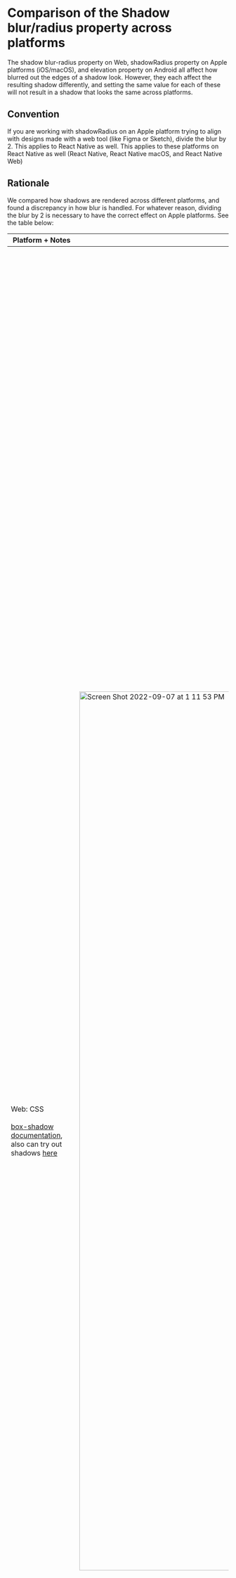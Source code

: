 
# Comparison of the Shadow blur/radius property across platforms

The shadow blur-radius property on Web, shadowRadius property on Apple platforms (iOS/macOS), and elevation property on Android all affect how blurred out the edges of a shadow look. However, they each affect the resulting shadow differently, and setting the same value for each of these will not result in a shadow that looks the same across platforms.

## Convention

If you are working with shadowRadius on an Apple platform trying to align with designs made with a web tool (like Figma or Sketch), divide the blur by 2.  This applies to React Native as well.
This applies to these platforms on React Native as well (React Native, React Native macOS, and React Native Web)

## Rationale

We compared how shadows are rendered across different platforms, and found a discrepancy in how blur is handled. For whatever reason, dividing the blur by 2 is necessary to have the correct effect on Apple platforms. See the table below:

| Platform + Notes | Code | Screenshot |
| - | - | - |
| Web: CSS </br></br> [box-shadow documentation](https://www.w3schools.com/cssref/css3_pr_box-shadow.asp), also can try out shadows [here](https://developer.mozilla.org/en-US/docs/Web/CSS/CSS_Backgrounds_and_Borders/Box-shadow_generator) | <img width="2000" alt="Screen Shot 2022-09-07 at 1 11 53 PM" src="https://user-images.githubusercontent.com/78454019/188968215-f5c612c3-970d-4ec5-8ec6-0bc5d563ca09.png"> | Shadow blur = 100 <img width="4000" alt="Screen Shot 2022-09-06 at 1 34 55 PM" src="https://user-images.githubusercontent.com/78454019/188753588-c2c6a808-c822-45a7-8220-2a99bfab8e27.png">|
| Web: Figma </br></br> Figma uses the same shadow blur property as web | <img width="500" alt="Screen Shot 2022-09-07 at 12 31 38 PM" src="https://user-images.githubusercontent.com/78454019/188961635-0411b0f6-03e2-42e4-8b27-10d4674470a6.png"> | <img width="1200" alt="Screen Shot 2022-09-06 at 1 48 25 PM" src="https://user-images.githubusercontent.com/78454019/188753714-0ddf59b5-515b-4d78-bba8-65a0cbd0bf15.png"> |
| Web: React Native Web </br></br> React Native shadowRadius documentation [here](https://reactnative.dev/docs/shadow-props), CSS shadow blur documentation [here](https://www.w3schools.com/cssref/css3_pr_box-shadow.asp), also can test shadows with this [snack](https://snack.expo.dev/@lyzhan/shadow-ios-web-android). Uses shadowRadius, which ends up being the same as the blur property (don't need to /2) | <img width="302" alt="Screen Shot 2022-09-07 at 1 43 41 PM" src="https://user-images.githubusercontent.com/78454019/188983108-913837f8-69a3-4e89-8f57-fec1967452c2.png">| <img width="200" alt="Screen Shot 2022-09-06 at 1 47 08 PM" src="https://user-images.githubusercontent.com/78454019/188753483-638f7c19-64a2-44cc-873b-98a539df8bf7.png"> |
| Apple: React Native iOS </br></br> React Native shadowRadius documentation [here](https://reactnative.dev/docs/shadow-props), native Apple shadowRadius documentation [here](https://developer.apple.com/documentation/quartzcore/calayer/1410819-shadowradius), also can test shadows with this [snack](https://snack.expo.dev/@lyzhan/shadow-ios-web-android). In order to get Apple shadows to look the same as Figma, shadowRadius should be blur/2. | <img width="302" alt="Screen Shot 2022-09-07 at 1 43 41 PM" src="https://user-images.githubusercontent.com/78454019/188974391-497ec98a-f7f0-462a-b40c-3f218d6fbe21.png"> <img width="310" alt="Screen Shot 2022-09-07 at 1 45 45 PM" src="https://user-images.githubusercontent.com/78454019/188974838-1ca1f7af-af69-42c8-8d0f-90786e44d57d.png">| <img width="200" alt="Screen Shot 2022-09-06 at 1 45 54 PM" src="https://user-images.githubusercontent.com/78454019/188753614-efd1d852-5cc3-4419-bbaf-62b802e1d513.png"> <img width="200" alt="Screen Shot 2022-09-06 at 2 02 50 PM" src="https://user-images.githubusercontent.com/78454019/188753450-cbcbfef2-ae5d-4ddd-8284-07ff5fd2c2d1.png">|
| Apple: Native macOS </br></br> [shadowBlurRadius](https://developer.apple.com/documentation/uikit/nsshadow/1429846-shadowblurradius) documentation | <img width="443" alt="NativeMacOS_100" src="https://user-images.githubusercontent.com/78454019/189423358-4223d549-e589-4aa3-abc7-7b1e9a6ef04e.png"> <img width="433" alt="NativeMacOS_50" src="https://user-images.githubusercontent.com/78454019/189423369-ad2926d0-a4b9-448b-afca-38dd6b00a0cb.png"> | <img width="472" alt="NativeMacOS_100_screenshot" src="https://user-images.githubusercontent.com/78454019/189423396-394970d4-6507-419f-bd97-d26929cb6139.png"> <img width="460" alt="NativeMacOS_50_screenshot" src="https://user-images.githubusercontent.com/78454019/189423409-dcb62f08-d139-4193-9f55-30c3f9e2b47d.png"> |
| Android: React Native Android </br></br> Can test shadows with this [snack](https://snack.expo.dev/@lyzhan/shadow-ios-web-android). Uses elevation, which is just different from both how web/iOS handle shadows| <img width="311" alt="Screen Shot 2022-09-07 at 1 42 18 PM" src="https://user-images.githubusercontent.com/78454019/188983536-e4a17f29-456f-411d-968d-43e32a93f1b6.png"> | <img width="200" alt="Screen Shot 2022-09-06 at 1 46 26 PM" src="https://user-images.githubusercontent.com/78454019/188753672-c8d3853f-7ea6-4b00-b2f6-b79884f30356.png"> |

## Examples

In Fluent UI React Native, here is a snippet of the code that takes a shadowToken object (basically an object that describes shadows the way web does, with blur) and converts it into a react native shadow.

```typescript
const appleShadowBlurAdjustment = 0.5;
const defaultShadowBlurAdjustment = 1;

function getShadowTokenStyleSet(shadowToken: ShadowToken) {
  const keyShadow = shadowToken.key;
  const ambientShadow = shadowToken.ambient;
  const shadowBlurAdjustment = Platform.OS === 'macos' || Platform.OS === 'ios' ? appleShadowBlurAdjustment : defaultShadowBlurAdjustment;

  return {
    key: {
      shadowColor: shadowColorFromRGBAColor(keyShadow.color),
      shadowOpacity: shadowOpacityFromRGBAColor(keyShadow.color),
      shadowRadius: keyShadow.blur * shadowBlurAdjustment,
      shadowOffset: {
        width: keyShadow.x,
        height: keyShadow.y,
      },
    },
    ambient: {
      shadowColor: shadowColorFromRGBAColor(ambientShadow.color),
      shadowOpacity: shadowOpacityFromRGBAColor(ambientShadow.color),
      shadowRadius: ambientShadow.blur * shadowBlurAdjustment,
      shadowOffset: {
        width: ambientShadow.x,
        height: ambientShadow.y,
      },
    },
  };
}
```

Additional work:
- todo: add FluentUI Apple helper function here
- todo: add Win32 code + screenshot as well
